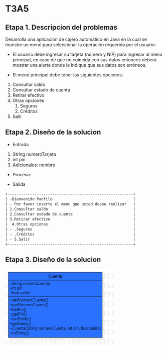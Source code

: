 # T3A5

## Etapa 1. Descripcion del problemas

Desarrolla una aplicación de cajero automático en Java en la cual se muestre un menú para seleccionar la operación requerida por el usuario:

- El usuario debe ingresar su tarjeta (número y NIP) para ingresar al menú principal, en caso de que no coincida con sus datos entonces deberá mostrar una alerta donde le indique que sus datos son erróneos.

- El menú principal debe tener las siguientes opciones:

1. Consultar saldo
2. Consultar estado de cuenta
3. Retirar efectivo
4. Otras opciones
   1. Seguros
   2. Créditos
5. Salir


## Etapa 2. Diseño de la solucion

- Entrada
 1. String numeroTarjeta
 2. int pin
 3. Adicionales: nombre
  
- Proceso:

- Salida
~~~
+--------------------------------------------------------+
| -Bienvenido Panfilo                                    |
| - Por favor inserte el menu que usted desee realizar   |
| 1.Consultar saldo                                      |
| 2.Consultar estado de cuenta                           |
| 3.Retirar efectivo                                     |
|  4.Otras opciones                                      |
| - .Seguros                                             |
| - .Créditos                                            |
| - 5.Salir                                              |
+--------------------------------------------------------+
~~~


## Etapa 3. Diseño de la solucion

![](https://github.com/Jesus-David-Hernandez-Garcia/T3A5/blob/main/Clase%20Cuenta.png)


